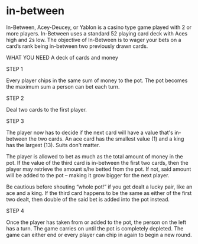 # in-between
In-Between, Acey-Deucey, or Yablon is a casino type game played with 2 or more players. In-Between uses a standard 52 playing card deck with Aces high and 2s low. The objective of In-Between is to wager your bets on a card’s rank being in-between two previously drawn cards.

WHAT YOU NEED A deck of cards and money

STEP 1

Every player chips in the same sum of money to the pot. The pot becomes the maximum sum a person can bet each turn.

STEP 2

Deal two cards to the first player.

STEP 3

The player now has to decide if the next card will have a value that's in-between the two cards. An ace card has the smallest value (1) and a king has the largest (13). Suits don't matter. 

The player is allowed to bet as much as the total amount of money in the pot. If the value of the third card is in-between the first two cards, then the player may retrieve the amount s/he betted from the pot. If not, said amount will be added to the pot – making it grow bigger for the next player.

Be cautious before shouting “whole pot!” if you get dealt a lucky pair, like an ace and a king. If the third card happens to be the same as either of the first two dealt, then double of the said bet is added into the pot instead.

STEP 4

Once the player has taken from or added to the pot, the person on the left has a turn. The game carries on until the pot is completely depleted. The game can either end or every player can chip in again to begin a new round.

